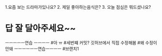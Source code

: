
1.요즘 보는 드라마가있나요?
2. 제일 좋아하는음식은?
3. 오늘 점심은 뭐드셨나요?

# 답 잘 달아주세요~~

ㅡㅡㅡㅡㅡ연습 ㅡㅡㅡㅡ
#아 ㅠ
#세번쨰 커밋?
깃허브에서 직접 수정해봄
#왜 수정이 안돼
ㅡㅡㅡㅡㅡㅡ연습ㅡㅡㅡㅡ
#브랜치1
